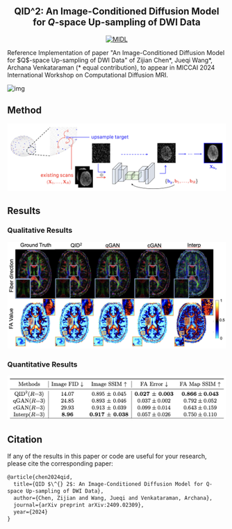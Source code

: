 <div align="center">  

## QID^2: An Image-Conditioned Diffusion Model for $Q$-space Up-sampling of DWI Data

[![MIDL](https://img.shields.io/badge/CDMRI-2024-lightblue)](https://arxiv.org/pdf/2409.02309)
</div>
Reference Implementation of paper "An Image-Conditioned Diffusion Model for $Q$-space Up-sampling of DWI Data" of Zijian Chen*, Jueqi Wang*, Archana Venkataraman (* equal contribution), to appear in MICCAI 2024 International Workshop on Computational Diffusion MRI.

![img](img/diffusion.gif)
## Method
![method](img/method.png)

## Results
### Qualitative Results
![qualitative](img/qualitative_results.png)
### Quantitative Results
![](img/quantitative.png)


## Citation
If any of the results in this paper or code are useful for your research, please cite the corresponding paper:
```
@article{chen2024qid,
  title={QID $\^{} 2$: An Image-Conditioned Diffusion Model for Q-space Up-sampling of DWI Data},
  author={Chen, Zijian and Wang, Jueqi and Venkataraman, Archana},
  journal={arXiv preprint arXiv:2409.02309},
  year={2024}
}
```
